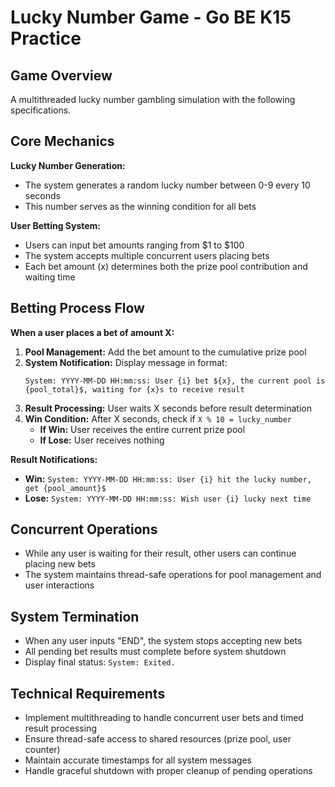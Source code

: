 # Lucky Number Game - Go BE K15 Practice

## Game Overview

A multithreaded lucky number gambling simulation with the following specifications.

## Core Mechanics

**Lucky Number Generation:**

- The system generates a random lucky number between 0-9 every 10 seconds
- This number serves as the winning condition for all bets

**User Betting System:**

- Users can input bet amounts ranging from $1 to $100
- The system accepts multiple concurrent users placing bets
- Each bet amount (x) determines both the prize pool contribution and waiting time

## Betting Process Flow

**When a user places a bet of amount X:**

1. **Pool Management:** Add the bet amount to the cumulative prize pool
2. **System Notification:** Display message in format:
   ```
   System: YYYY-MM-DD HH:mm:ss: User {i} bet ${x}, the current pool is {pool_total}$, waiting for {x}s to receive result
   ```
3. **Result Processing:** User waits X seconds before result determination
4. **Win Condition:** After X seconds, check if `X % 10 = lucky_number`
   - **If Win:** User receives the entire current prize pool
   - **If Lose:** User receives nothing

**Result Notifications:**

- **Win:** `System: YYYY-MM-DD HH:mm:ss: User {i} hit the lucky number, get {pool_amount}$`
- **Lose:** `System: YYYY-MM-DD HH:mm:ss: Wish user {i} lucky next time`

## Concurrent Operations

- While any user is waiting for their result, other users can continue placing new bets
- The system maintains thread-safe operations for pool management and user interactions

## System Termination

- When any user inputs "END", the system stops accepting new bets
- All pending bet results must complete before system shutdown
- Display final status: `System: Exited.`

## Technical Requirements

- Implement multithreading to handle concurrent user bets and timed result processing
- Ensure thread-safe access to shared resources (prize pool, user counter)
- Maintain accurate timestamps for all system messages
- Handle graceful shutdown with proper cleanup of pending operations
